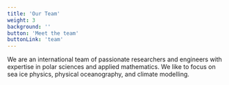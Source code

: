 ```yaml
---
title: 'Our Team'
weight: 3
background: ''
button: 'Meet the team'
buttonLink: 'team'
---
```


We are an international team of passionate researchers and engineers with expertise in polar sciences and applied mathematics. We like to focus on sea ice physics, physical oceanography, and climate modelling. 
